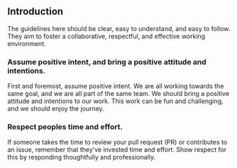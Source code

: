 ## Introduction

The guidelines here should be clear, easy to understand, and easy to follow.
They aim to foster a collaborative, respectful, and effective working environment.
### Assume positive intent, and bring a positive attitude and intentions.

First and foremost, assume positive intent. We are all working towards the same goal, and we are all part of the same team. We should bring a positive attitude and intentions to our work.  This work can be fun and challenging, and we should enjoy the journey.

### Respect peoples time and effort.

If someone takes the time to review your pull request (PR) or contributes to an issue, remember that they’ve invested time and effort. Show respect for this by responding thoughtfully and professionally.